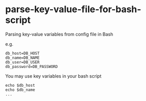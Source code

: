 # parse-key-value-file-for-bash-script

Parsing key-value variables from config file in Bash

e.g.

```
db_host=DB_HOST
db_name=DB_NAME
db_user=DB_USER
db_password=DB_PASSWORD
```

You may use key variables in your bash script 

```
echo $db_host
echo $db_name
...
```
